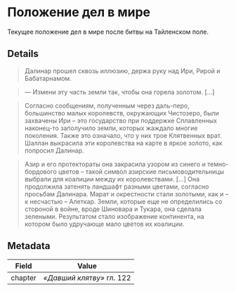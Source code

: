 # Положение дел в мире
Текущее положение дел в мире после битвы на Тайленском поле.

## Details
> Далинар прошел сквозь иллюзию, держа руку над Ири, Рирой и Бабатарнамом.

> — Измени эту часть земли так, чтобы она горела золотом. [...]

> Согласно сообщениям, полученным через даль-перо, большинство малых королевств, окружающих Чистозеро, были захвачены Ири – это государство при поддержке Сплавленных наконец-то заполучило земли, которых жаждало многие поколения. Также это означало, что у них трое Клятвенных врат. Шаллан выкрасила эти королевства на карте в яркое золото, как попросил Далинар.

> Азир и его протектораты она закрасила узором из синего и темно-бордового цветов – такой символ азирские письмоводительницы выбрали для коалиции между их королевствами. [...]
Она продолжила затенять ландшафт разными цветами, согласно просьбам Далинара. Марат и окрестности стали золотыми, как и – к несчастью – Алеткар. Земли, которые еще не определились со стороной в войне, вроде Шиновара и Тукара, она сделала зелеными. Результатом стало изображение континента, на котором было удручающе мало цветов их коалиции.

## Metadata
| Field | Value |
| ----- | ----- |
| chapter | *«Давший клятву»* гл. 122 |
